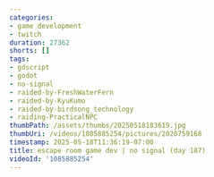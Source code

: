 ```yaml
---
categories:
- game development
- twitch
duration: 27362
shorts: []
tags:
- gdscript
- godot
- no-signal
- raided-by-FreshWaterFern
- raided-by-KyuKumo
- raided-by-birdsong_technology
- raiding-PracticalNPC
thumbPath: /assets/thumbs/20250518183619.jpg
thumbUri: /videos/1085885254/pictures/2020759168
timestamp: 2025-05-18T11:36:19-07:00
title: escape room game dev | no signal (day 187)
videoId: '1085885254'
---
```

